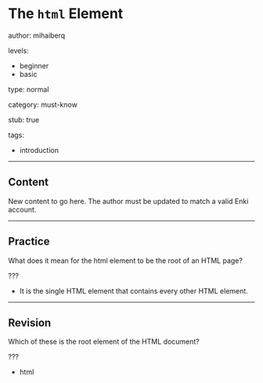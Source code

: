 # The `html` Element
author: mihaiberq

levels:
  - beginner
  - basic

type: normal

category: must-know

stub: true

tags:
  - introduction

---
## Content


New content to go here. The author must be updated to match a valid Enki account.

---
## Practice

What does it mean for the html element to be the root of an HTML page?

???

* It is the single HTML element that contains every other HTML element.


---
## Revision

Which of these is the root element of the HTML document?

???
* html
